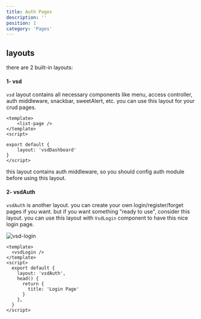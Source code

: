 ```yaml
---
title: Auth Pages
description: ''
position: 1
category: 'Pages'
---
```

## layouts
there are 2 built-in layouts:

#### 1- vsd
```vsd``` layout contains all necessary components like menu, access controller, auth middleware, snackbar, sweetAlert, etc.
you can use this layout for your crud pages.
```js[admin/customers/index.vue]
<template>
    <list-page />
</template>
<script>

export default {
    layout: 'vsdDashboard'
}
</script>
```


<alert type="warning">
this layout contains auth middleware, so you should config auth module before using this layout.
</alert>

#### 2- vsdAuth 
```vsdAuth``` is another layout. you can create your own login/register/forget pages if you want. but if you want something "ready to use", consider this layout.
 you can use this layout with ```VsdLogin``` component to have this nice login page.
 
 
![vsd-login](/content/login.png)
 
```js[admin/auth/index.vue]
<template>
  <vsdLogin />
</template>
<script>
  export default {
    layout: 'vsdAuth',
    head() {
      return {
        title: 'Login Page'
      }
    },
  }
</script>

```
